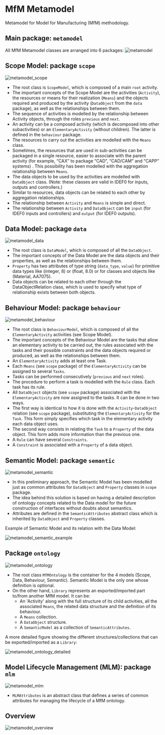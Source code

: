 # MfM Metamodel
Metamodel for Model for Manufacturing (MfM) methodology.


## Main package: `metamodel`

All MfM Metamodel classes are arranged into 6 packages:
![metamodel](metamodel.png)


## Scope Model: package `scope`

![metamodel_scope](scope.png)

- The root class is `ScopeModel`, which is composed of a main `root` activity.
- The important concepts of the Scope Model are the activities (`Activity`), the resources or means for their realization (`Means`) and the objects required and produced by the activity (`DataObject` from the `data` package), as well as the relationships between them.
- The sequence of activities is modelled by the relationship between Activity objects, through the roles `previous` and `next`.
- An activity can be a composed activity (which is decomposed into other subactivities) or an `ElementaryActivity` (without children). The latter is defined in the `behaviour` package.
- The resources to carry out the activities are modelled with the `Means` class.
- Sometimes, the resources that are used in sub-activities can be packaged in a single resource, easier to associate with the parent activity (for example, “CAX” to package “CAD”, “CAD/CAM” and “CAPP” systems) . This possibility has been modelled with the aggregation relationship between `Means`.
- The data objects to be used by the activities are modelled with `DataObject` class. (Note: these classes are valid in IDEF0 for inputs, outputs and controllers.)
- Similar to resources, data objects can be related to each other by aggregation relationships.
- The relationship between `Activity` and `Means` is simple and direct.
- The relationship between `Activity` and `DataObject` can be `input` (for IDEF0 inputs and controllers) and `output` (for IDEF0 outputs).


## Data Model: package `data`

![metamodel_data](data.png)

- The root class is `DataModel`, which is composed of all the `DataObject`.
- The important concepts of the Data Model are the data objects and their properties, as well as the relationships between them.
- `Property` has two attributes of type string (`data_type`, `value`) for primitive data types like (integer, 8) or (float, 8.0) or for classes and objects like (Material, AA7075).
- Data objects can be related to each other through the DataObjectRelation class, which is used to specify what type of relationship exists between both objects.


## Behaviour Model: package `behaviour`

![metamodel_behaviour](behaviour.png)

- The root class is `BehaviourModel`, which is composed of all the `ElementaryActivity` activities (see Scope Model).
- The important concepts of the Behaviour Model are the tasks that allow an elementary activity to be carried out, the rules associated with the tasks and their possible constraints and the data objects required or produced, as well as the relationships between them.
- An `ElementaryActivity` adds at least one Task.
- Each `Means` (see `scope` package) of the `ElementaryActivity` can be assigned to several `Tasks`.
- Tasks can be performed consecutively (`previous` and `next` roles).
- The procedure to perform a task is modelled with the `Rule` class. Each task has its rule.
- All `DataObject` objects (see `scope` package) associated with the `ElementaryActivity` are now assigned to the tasks. It can be done in two ways.
- The first way is identical to how it is done with the `Activity`-`DataObject` relation (see `scope` package), substituting the `ElementaryActivity` for the `Task`. This form simply specifies which task in the elementary activity each data object uses.
- The second way consists in relating the `Task` to a `Property` of the data object. This form adds more information than the previous one.
- A `Rule` can have several `Constraints`.
- A `Constraint` is associated with a `Property` of a data object.


## Semantic Model: package `semantic`

![metamodel_semantic](semantic.png)

- In this preliminary approach, the Semantic Model has been modelled just as common attributes for `DataObject` and `Property` classes in `scope` package.
- The idea behind this solution is based on having a detailed description of ontology concepts related to the Data model for the future construction of interfaces without doubts about semantics.
- Attributes are defined in the `SemanticAttributes` abstract class which is inherited by `DataObject` and `Property` classes.

Example of Semantic Model and its relation with the Data Model:

![metamodel_semantic_example](semantic_instance_example.png)

## Package `ontology`

![metamodel_ontology](ontology.png)

- The root class `MfMOntology` is the container for the 4 models (Scope, Data, Behaviour, Semantic). Semantic Model is the only one whose definition is optional.
- On the other hand, `Library` represents an exported/imported part to/from another MfM model. It can be:
    + An 'Activity' along with the full structure of its child activities, all the associated `Means`, the related data structure and the definition of its behaviour.
    + A `Means` collection.
    + A `DataObject` structure.
    + A `SemanticModel` as a collection of `SemanticAttributes`.

A more detailed figure showing the different structures/collections that can be exported/imported as a `Library`:

![metamodel_ontology_detailed](ontology_detailed.png)

## Model Lifecycle Management (MLM): package `mlm`

![metamodel_mlm](mlm.png)

- `MLMAttributes` is an abstract class that defines a series of common attributes for managing the lifecycle of a MfM ontology.


## Overview

![metamodel_overview](overview.png)

